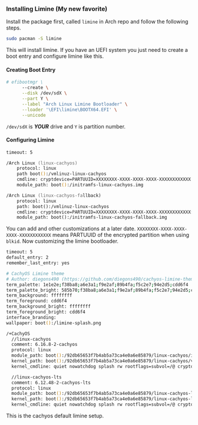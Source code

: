 ### Installing Limine (My new favorite)

Install the package first, called `limine` in Arch repo and follow the following steps.

```zsh
sudo pacman -S limine
```
This will install limine. If you have an UEFI system you just need to create a boot entry and configure limine like this.

#### Creating Boot Entry
```zsh
# efibootmgr \
      --create \
      --disk /dev/sdX \
      --part Y \
      --label "Arch Linux Limine Bootloader" \
      --loader '\EFI\limine\BOOTX64.EFI' \
      --unicode
```
`/dev/sdX` is _**YOUR**_ drive and `Y` is partition number.

#### Configuring Limine
```zsh
timeout: 5

/Arch Linux (linux-cachyos)
    protocol: linux
    path boot():/vmlinuz-linux-cachyos
    cmdline: cryptdevice=PARTUUID=XXXXXXXX-XXXX-XXXX-XXXX-XXXXXXXXXXXX:main root=/dev/sapper/main zswap.enabled=0 rootflags=subvol=@ rw rootfstype=btrfs
    module_path: boot():/initramfs-linux-cachyos.img

/Arch Linux (linux-cachyos-fallback)
    protocol: linux
    path: boot():/vmlinuz-linux-cachyos
    cmdline: cryptdevice=PARTUUID=XXXXXXXX-XXXX-XXXX-XXXX-XXXXXXXXXXXX:main root=/dev/mapper/main zswap.enabled=0 rootflags=subvol=@ rw rootfstype=btrfs
    module_path: boot():/initramfs-linux-cachyos-fallback.img
```
You can add and other customizations at a later date. `XXXXXXXX-XXXX-XXXX-XXXX-XXXXXXXXXXXX` means PARTUUID of the encrypted partition when using `blkid`. 
Now customizing the limine bootloader.
```zsh
timeout: 5
default_entry: 2
remember_last_entry: yes

# CachyOS Limine theme
# Author: diegons490 (https://github.com/diegons490/cachyos-limine-theme)
term_palette: 1e1e2e;f38ba8;a6e3a1;f9e2af;89b4fa;f5c2e7;94e2d5;cdd6f4
term_palette_bright: 585b70;f38ba8;a6e3a1;f9e2af;89b4fa;f5c2e7;94e2d5;cdd6f4
term_background: ffffffff
term_foreground: cdd6f4
term_background_bright: ffffffff
term_foreground_bright: cdd6f4
interface_branding:
wallpaper: boot():/limine-splash.png

/+CachyOS
  //linux-cachyos
  comment: 6.16.8-2-cachyos
  protocol: linux
  module_path: boot():/92db65653f7b4ab5a73ca4e0a6e85879/linux-cachyos/initramfs-linux-cachyos#<sha256-hash>
  kernel_path: boot():/92db65653f7b4ab5a73ca4e0a6e85879/linux-cachyos/vmlinuz-linux-cachyos#<sha256-hash>
  kernel_cmdline: quiet nowatchdog splash rw rootflags=subvol=/@ cryptdevice=UUID=<uuid-of-partition>:main root=/dev/mapper/main

  //linux-cachyos-lts
  comment: 6.12.48-2-cachyos-lts
  protocol: linux
  module_path: boot():/92db65653f7b4ab5a73ca4e0a6e85879/linux-cachyos-lts/initramfs-linux-cachyos-lts#<sha256-hash>
  kernel_path: boot():/92db65653f7b4ab5a73ca4e0a6e85879/linux-cachyos-lts/vmlinuz-linux-cachyos-lts#<sha256-hash>
  kernel_cmdline: quiet nowatchdog splash rw rootflags=subvol=/@ cryptdevice=UUID=<uuid-of-partition>:main root=/dev/mapper/main
```
This is the cachyos default limine setup.
